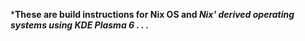 ***These are build instructions for Nix OS and *Nix' derived operating systems using KDE Plasma 6 . . .***
